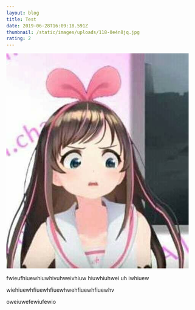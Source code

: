 ```yaml
---
layout: blog
title: Test
date: 2019-06-28T16:09:18.591Z
thumbnail: /static/images/uploads/118-0e4n8jq.jpg
rating: 2
---
```

![Hey](/static/images/uploads/118-0e4n8jq.jpg "a")

fwieufhiuewhiuwhivuhweivhiuw hiuwhiuhwei uh iwhiuew

wiehiuewhfiuewhfiuewhwehfiuewhfiuewhv

oweiuwefewiufewio
